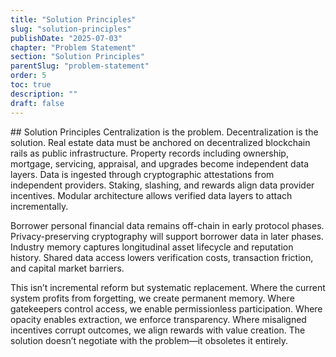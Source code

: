 ```yaml
---
title: "Solution Principles"
slug: "solution-principles"
publishDate: "2025-07-03"
chapter: "Problem Statement"
section: "Solution Principles"
parentSlug: "problem-statement"
order: 5
toc: true
description: ""
draft: false
---
```


\## Solution Principles Centralization is the problem. Decentralization
is the solution. Real estate data must be anchored on decentralized
blockchain rails as public infrastructure. Property records including
ownership, mortgage, servicing, appraisal, and upgrades become
independent data layers. Data is ingested through cryptographic
attestations from independent providers. Staking, slashing, and rewards
align data provider incentives. Modular architecture allows verified
data layers to attach incrementally.

Borrower personal financial data remains off-chain in early protocol
phases. Privacy-preserving cryptography will support borrower data in
later phases. Industry memory captures longitudinal asset lifecycle and
reputation history. Shared data access lowers verification costs,
transaction friction, and capital market barriers.

This isn’t incremental reform but systematic replacement. Where the
current system profits from forgetting, we create permanent memory.
Where gatekeepers control access, we enable permissionless
participation. Where opacity enables extraction, we enforce
transparency. Where misaligned incentives corrupt outcomes, we align
rewards with value creation. The solution doesn’t negotiate with the
problem—it obsoletes it entirely.
